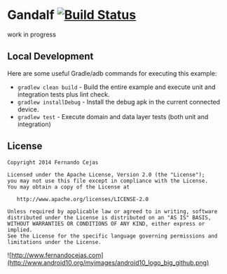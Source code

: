 Gandalf [![Build Status](https://travis-ci.org/android10/gandalf.svg)](https://travis-ci.org/android10/gandalf)
=========================

work in progress


Local Development
-----------------

Here are some useful Gradle/adb commands for executing this example:

 * `gradlew clean build` - Build the entire example and execute unit and integration tests plus lint check.
 * `gradlew installDebug` - Install the debug apk in the current connected device.
 * `gradlew test` - Execute domain and data layer tests (both unit and integration)


License
--------

    Copyright 2014 Fernando Cejas

    Licensed under the Apache License, Version 2.0 (the "License");
    you may not use this file except in compliance with the License.
    You may obtain a copy of the License at

       http://www.apache.org/licenses/LICENSE-2.0

    Unless required by applicable law or agreed to in writing, software
    distributed under the License is distributed on an "AS IS" BASIS,
    WITHOUT WARRANTIES OR CONDITIONS OF ANY KIND, either express or implied.
    See the License for the specific language governing permissions and
    limitations under the License.


![http://www.fernandocejas.com](http://www.android10.org/myimages/android10_logo_big_github.png)
